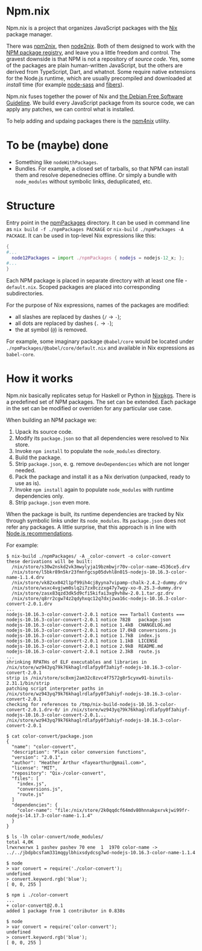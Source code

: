 Npm.nix
=======

Npm.nix is a project that organizes JavaScript packages with the
[Nix](https://nixos.org/nix/) package manager.

There was [npm2nix](https://github.com/NixOS/npm2nix), then
[node2nix](https://github.com/svanderburg/node2nix).  Both of them designed
to work with the [NPM package registry](https://www.npmjs.com/), and
leave you a little freedom and control. The gravest downside is that NPM
is not a repository of _source code_. Yes, some of the packages are plain
human-written JavaScript, but the others are derived from TypeScript,
Dart, and whatnot. Some require native extensions for the Node.js
runtime, which are usually precompiled and downloaded at _install_ time
(for example [node-sass](https://www.npmjs.com/package/node-sass) and
[fibers](https://www.npmjs.com/package/fibers)).

Npm.nix fuses together the power of Nix and [the Debian Free Software
Guideline](https://www.debian.org/doc/debian-policy/).  We build every
JavaScript package from its source code, we can apply any patches, we can
control what is installed.

To help adding and updaing packages there is the
[npm4nix](https://github.com/ip1981/npm4nix) utility.


To be (maybe) done
==================

* Something like `nodeWithPackages`.
* Bundles. For example, a closed set of tarballs, so that NPM can install
them and resolve depenednecies offline. Or simply a bundle with `node_modules`
without symbolic links, deduplicated, etc.


Structure
=========

Entry point in the [npmPackages](./npmPackages) directory. It can be used
in command line as `nix build -f ./npmPackages PACKAGE` or `nix-build ./npmPackages -A PACKAGE`.
It can be used in top-level Nix expressions like this:

```nix
{
#...
  node12Packages = import ./npmPackages { nodejs = nodejs-12_x; };
#...
}
```

Each NPM package is placed in separate directory with at least one file -
`default.nix`.  Scoped packages are placed into corresponding subdirectories.

For the purpose of Nix expressions, names of the packages are modified:

  * all slashes are replaced by dashes (`/` -> `-`);
  * all dots are replaced by dashes (`.` -> `-`);
  * the at symbol (`@`) is removed.

For example, some imaginary package `@babel/core` would be located under
`./npmPackages/@babel/core/default.nix` and available in Nix expressions as
`babel-core`.


How it works
============

Npm.nix basically replicates setup for Haskell or Python in
[Nixpkgs](https://nixos.org/nixpkgs). There is a predefined set of NPM
packages. The set can be extended. Each package in the set can be modified
or overriden for any particular use case.

When building an NPM package we:

  1. Upack its source code.
  2. Modify its `package.json` so that all dependencies were resolved to Nix store.
  3. Invoke `npm install` to populate the `node_modules` directory.
  4. Build the package.
  5. Strip `package.json`, e. g. remove `devDependencies` which are not longer needed.
  6. Pack the package and install it as a Nix derivation (unpacked, ready to use as is).
  7. Invoke `npm install` again to populate `node_modules` with runtime dependencies only.
  8. Strip `package.json` even more.

When the package is built, its runtime dependencies are tracked by Nix through
symbolic links under its `node_modules`. Its `package.json` does not refer
any packages.  A little surprise, that this approach is in line with
[Node.js recommendations](https://nodejs.org/api/modules.html).

For example:

```
$ nix-build ./npmPackages/ -A _color-convert -o color-convert
these derivations will be built:
  /nix/store/s30w2nskd2vk3mwylyja19bzmbwjr70v-color-name-4536ce5.drv
  /nix/store/l5bkr89n5kr23fmnfgcsp05dvhl8n015-nodejs-10.16.3-color-name-1.1.4.drv
  /nix/store/vk82xx042l1pf99ih4cj8yyna7vipamp-chalk-2.4.2-dummy.drv
  /nix/store/wsxc4vgjwm0slq2i7zx0czzxg47y7wgy-xo-0.25.3-dummy.drv
  /nix/store/zasx83qzd3dk5d9cfi5kifai3xg9vh8w-2.0.1.tar.gz.drv
  /nix/store/q8rr2cgw74z2qdyhxqc12q7dxjzwa16c-nodejs-10.16.3-color-convert-2.0.1.drv
...
nodejs-10.16.3-color-convert-2.0.1 notice === Tarball Contents ===
nodejs-10.16.3-color-convert-2.0.1 notice 782B   package.json
nodejs-10.16.3-color-convert-2.0.1 notice 1.4kB  CHANGELOG.md
nodejs-10.16.3-color-convert-2.0.1 notice 17.0kB conversions.js
nodejs-10.16.3-color-convert-2.0.1 notice 1.7kB  index.js
nodejs-10.16.3-color-convert-2.0.1 notice 1.1kB  LICENSE
nodejs-10.16.3-color-convert-2.0.1 notice 2.9kB  README.md
nodejs-10.16.3-color-convert-2.0.1 notice 2.3kB  route.js
...
shrinking RPATHs of ELF executables and libraries in /nix/store/wz943yq79k76khaglrdlafpy0f3ahiyf-nodejs-10.16.3-color-convert-2.0.1
strip is /nix/store/sc8xmj2am32c8zvc4f7572g8r5cyxw91-binutils-2.31.1/bin/strip
patching script interpreter paths in /nix/store/wz943yq79k76khaglrdlafpy0f3ahiyf-nodejs-10.16.3-color-convert-2.0.1
checking for references to /tmp/nix-build-nodejs-10.16.3-color-convert-2.0.1.drv-0/ in /nix/store/wz943yq79k76khaglrdlafpy0f3ahiyf-nodejs-10.16.3-color-convert-2.0.1...
/nix/store/wz943yq79k76khaglrdlafpy0f3ahiyf-nodejs-10.16.3-color-convert-2.0.1

$ cat color-convert/package.json
{
  "name": "color-convert",
  "description": "Plain color conversion functions",
  "version": "2.0.1",
  "author": "Heather Arthur <fayearthur@gmail.com>",
  "license": "MIT",
  "repository": "Qix-/color-convert",
  "files": [
    "index.js",
    "conversions.js",
    "route.js"
  ]
  "dependencies": {
    "color-name": "file:/nix/store/2k0qqdcf64mdv80hnnakpxrvkjwi99fr-nodejs-14.17.3-color-name-1.1.4"
  }
}

$ ls -lh color-convert/node_modules/
total 4,0K
lrwxrwxrwx 1 pashev pashev 70 ene  1  1970 color-name -> ../../jbdpbcsfam331mqgylbhixsdydcsg7wd-nodejs-10.16.3-color-name-1.1.4

$ node
> var convert = require('./color-convert');
undefined
> convert.keyword.rgb('blue');
[ 0, 0, 255 ]

$ npm i ./color-convert
...
+ color-convert@2.0.1
added 1 package from 1 contributor in 0.838s

$ node
> var convert = require('color-convert');
undefined
> convert.keyword.rgb('blue');
[ 0, 0, 255 ]

```

